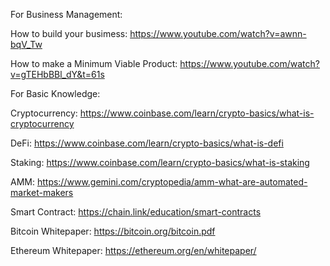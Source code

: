 For Business Management: 

How to build your busimess: https://www.youtube.com/watch?v=awnn-bqV_Tw 

How to make a Minimum Viable Product: https://www.youtube.com/watch?v=gTEHbBBl_dY&t=61s

For Basic Knowledge: 

Cryptocurrency: https://www.coinbase.com/learn/crypto-basics/what-is-cryptocurrency

DeFi: https://www.coinbase.com/learn/crypto-basics/what-is-defi

Staking: https://www.coinbase.com/learn/crypto-basics/what-is-staking 

AMM: https://www.gemini.com/cryptopedia/amm-what-are-automated-market-makers 

Smart Contract: https://chain.link/education/smart-contracts 

Bitcoin Whitepaper: https://bitcoin.org/bitcoin.pdf

Ethereum Whitepaper: https://ethereum.org/en/whitepaper/
